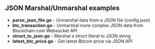 ## JSON Marshal/Unmarshal examples

* **parse_json_file.go** - Unmarshal data from a JSON file (config.json)
* **btc_transaction.go** - Unmarshal more complex JSON data from Blockchain.com Websocket API
* **struct_to_json.go** - Marshal a struct literal to JSON string
* **latest_btc_price.go** - Get latest Bitcoin price via JSON API


